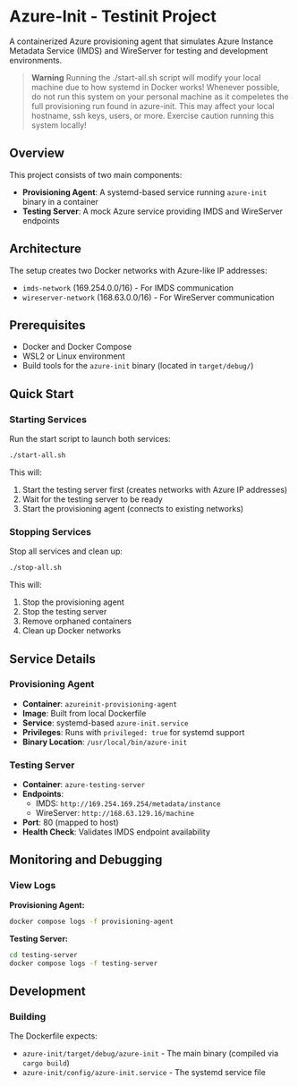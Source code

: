 # Azure-Init - Testinit Project

A containerized Azure provisioning agent that simulates Azure Instance Metadata Service (IMDS) and WireServer for testing and development environments.

> **Warning**
> Running the ./start-all.sh script will modify your local machine due to how systemd in Docker works!
> Whenever possible, do not run this system on your personal machine as it compeletes the full provisioning run found in azure-init.
> This may affect your local hostname, ssh keys, users, or more.
> Exercise caution running this system locally!

## Overview

This project consists of two main components:
- **Provisioning Agent**: A systemd-based service running `azure-init` binary in a container
- **Testing Server**: A mock Azure service providing IMDS and WireServer endpoints

## Architecture

The setup creates two Docker networks with Azure-like IP addresses:
- `imds-network` (169.254.0.0/16) - For IMDS communication
- `wireserver-network` (168.63.0.0/16) - For WireServer communication

## Prerequisites

- Docker and Docker Compose
- WSL2 or Linux environment
- Build tools for the `azure-init` binary (located in `target/debug/`)

## Quick Start

### Starting Services

Run the start script to launch both services:

```bash
./start-all.sh
```

This will:
1. Start the testing server first (creates networks with Azure IP addresses)
2. Wait for the testing server to be ready
3. Start the provisioning agent (connects to existing networks)

### Stopping Services

Stop all services and clean up:

```bash
./stop-all.sh
```

This will:
1. Stop the provisioning agent
2. Stop the testing server
3. Remove orphaned containers
4. Clean up Docker networks

## Service Details

### Provisioning Agent

- **Container**: `azureinit-provisioning-agent`
- **Image**: Built from local Dockerfile
- **Service**: systemd-based `azure-init.service`
- **Privileges**: Runs with `privileged: true` for systemd support
- **Binary Location**: `/usr/local/bin/azure-init`

### Testing Server

- **Container**: `azure-testing-server`
- **Endpoints**:
  - IMDS: `http://169.254.169.254/metadata/instance`
  - WireServer: `http://168.63.129.16/machine`
- **Port**: 80 (mapped to host)
- **Health Check**: Validates IMDS endpoint availability

## Monitoring and Debugging

### View Logs

**Provisioning Agent:**
```bash
docker compose logs -f provisioning-agent
```

**Testing Server:**
```bash
cd testing-server
docker compose logs -f testing-server
```

## Development

### Building

The Dockerfile expects:
- `azure-init/target/debug/azure-init` - The main binary (compiled via `cargo build`)
- `azure-init/config/azure-init.service` - The systemd service file
